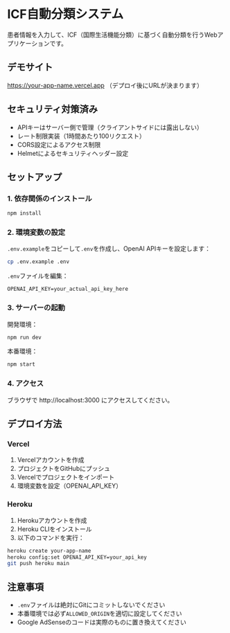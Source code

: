 # ICF自動分類システム

患者情報を入力して、ICF（国際生活機能分類）に基づく自動分類を行うWebアプリケーションです。

## デモサイト
https://your-app-name.vercel.app （デプロイ後にURLが決まります）

## セキュリティ対策済み

- APIキーはサーバー側で管理（クライアントサイドには露出しない）
- レート制限実装（1時間あたり100リクエスト）
- CORS設定によるアクセス制限
- Helmetによるセキュリティヘッダー設定

## セットアップ

### 1. 依存関係のインストール

```bash
npm install
```

### 2. 環境変数の設定

`.env.example`をコピーして`.env`を作成し、OpenAI APIキーを設定します：

```bash
cp .env.example .env
```

`.env`ファイルを編集：
```
OPENAI_API_KEY=your_actual_api_key_here
```

### 3. サーバーの起動

開発環境：
```bash
npm run dev
```

本番環境：
```bash
npm start
```

### 4. アクセス

ブラウザで http://localhost:3000 にアクセスしてください。

## デプロイ方法

### Vercel

1. Vercelアカウントを作成
2. プロジェクトをGitHubにプッシュ
3. Vercelでプロジェクトをインポート
4. 環境変数を設定（OPENAI_API_KEY）

### Heroku

1. Herokuアカウントを作成
2. Heroku CLIをインストール
3. 以下のコマンドを実行：

```bash
heroku create your-app-name
heroku config:set OPENAI_API_KEY=your_api_key
git push heroku main
```

## 注意事項

- `.env`ファイルは絶対にGitにコミットしないでください
- 本番環境では必ず`ALLOWED_ORIGIN`を適切に設定してください
- Google AdSenseのコードは実際のものに置き換えてください